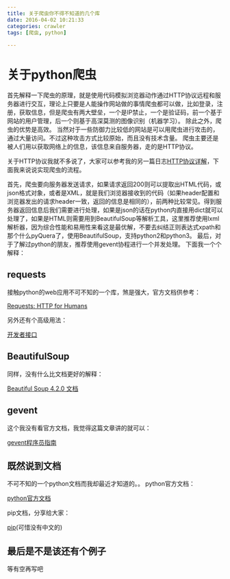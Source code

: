 ```yaml
---
title: 关于爬虫你不得不知道的几个库
date: 2016-04-02 10:21:33
categories: crawler
tags: [爬虫, python]
	
---
```

# 关于python爬虫
首先解释一下爬虫的原理，就是使用代码模拟浏览器动作通过HTTP协议远程和服务器进行交互，理论上只要是人能操作网站做的事情爬虫都可以做，比如登录，注册，获取信息，但是爬虫有两大壁垒，一个是IP禁止，一个是验证码，前一个基于网站的用户管理，后一个则基于高深莫测的图像识别（机器学习）。
除此之外，爬虫的优势是高效。
当然对于一些防御力比较低的网站是可以用爬虫进行攻击的，通过大量访问。不过这种攻击方式比较原始，而且没有技术含量。
爬虫主要还是被人们用以获取网络上的信息，该信息来自服务器，走的是HTTP协议。

关于HTTP协议我就不多说了，大家可以参考我的另一篇日志[HTTP协议详解](http://adu.404nf.cn/2016/03/30/HTTP%E5%8D%8F%E8%AE%AE%E8%AF%A6%E8%A7%A3/)，下面我来说说实现爬虫的流程。
<!-- more -->
首先，爬虫要向服务器发送请求，如果请求返回200则可以提取出HTML代码，或json格式对象，或者是XML，就是我们浏览器接收到的代码（如果header配置和浏览器发出的请求header一致，返回的信息是相同的），前两种比较常见。得到服务器返回信息后我们需要进行处理，如果是json的话在python内直接用dict就可以处理了，如果是HTML则需要用到BeautifulSoup等解析工具，这里推荐使用lxml解析器，因为综合性能和易用性来看这是最优解，不要去纠结正则表达式xpath和那个什么pyQuera了，使用BeautifulSoup，支持python2和python3。
最后，对于了解过python的朋友，推荐使用gevent协程进行一个并发处理。
下面我一个个解释：
## requests
接触python的web应用不可不知的一个库，煞是强大，官方文档供参考：

[Requests: HTTP for Humans](http://docs.python-requests.org/zh_CN/latest/)

另外还有个高级用法：

[开发者接口](http://docs.python-requests.org/zh_CN/latest/api.html)

## BeautifulSoup
同样，没有什么比文档更好的解释：

[Beautiful Soup 4.2.0 文档](http://beautifulsoup.readthedocs.org/zh_CN/latest/)

## gevent
这个我没有看官方文档，我觉得这篇文章讲的就可以：

[gevent程序员指南](http://xlambda.com/gevent-tutorial/)

## 既然说到文档
不可不知的一个python文档而我却最近才知道的。。
python官方文档：

[python官方文档](http://python.usyiyi.cn/)

pip文档，分享给大家：

[pip](https://pip.pypa.io/en/stable/installing/)(可惜没有中文的)


## 最后是不是该还有个例子
等有空再写吧